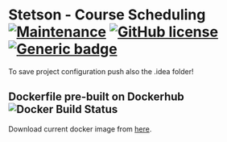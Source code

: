 # Stetson - Course Scheduling [![Maintenance](https://img.shields.io/badge/Maintained%3F-yes-green.svg)](https://bitbucket.org/lbesson/ansi-colors) [![GitHub license](https://img.shields.io/github/license/wsdt/tarot.svg)](https://github.com/wsdt/tarot/blob/master/LICENSE) [![Generic badge](https://img.shields.io/badge/Docker-Compatible-blue.svg)](https://www.docker.com/)
To save project configuration push also the .idea folder! 

## Dockerfile pre-built on Dockerhub ![Docker Build Status](https://img.shields.io/docker/build/wsdt/stetson_tarot.svg)
Download current docker image from [here](https://hub.docker.com/r/wsdt/stetson_tarot/). 


